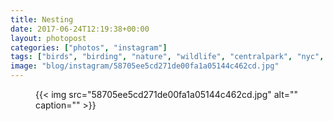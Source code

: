 ```yaml
---
title: Nesting
date: 2017-06-24T12:19:38+00:00
layout: photopost
categories: ["photos", "instagram"]
tags: ["birds", "birding", "nature", "wildlife", "centralpark", "nyc", "newyork", "summer"]
image: "blog/instagram/58705ee5cd271de00fa1a05144c462cd.jpg"
---
```


<figure class="photo photo--square">
  {{< img src="58705ee5cd271de00fa1a05144c462cd.jpg" alt="" caption="" >}}

</figure>


